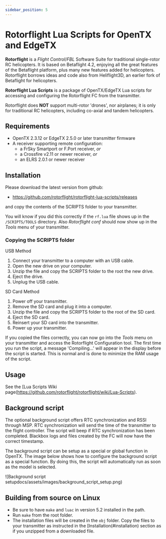 ```yaml
---
sidebar_position: 5
---
```


# Rotorflight Lua Scripts for OpenTX and EdgeTX

**Rotorflight** is a _Flight Control_/_FBL_ Software Suite for traditional single-rotor RC helicopters. It is based on Betaflight 4.2, enjoying all the great features of the Betaflight platform, plus many new features added for helicopters. Rotorflight borrows ideas and code also from Heliflight3D, an earlier fork of Betaflight for helicopters.

**Rotorflight Lua Scripts** is a package of OpenTX/EdgeTX Lua scripts for accessing and configuring the Rotorflight FC from the transmitter.

Rotorflight does **NOT** support multi-rotor 'drones', nor airplanes; it is only for traditional RC helicopters, including co-axial and tandem helicopters.


## Requirements

- OpenTX 2.3.12 or EdgeTX 2.5.0 or later transmitter firmware
- A receiver supporting remote configuration:
  - a FrSky Smartport or F.Port receiver, _or_
  - a Crossfire v2.11 or newer receiver, _or_
  - an ELRS 2.0.1 or newer receiver

## Installation

Please download the latest version from github:

 - https://github.com/rotorflight/rotorflight-lua-scripts/releases

and copy the contents of the SCRIPTS folder to your transmitter.

You will know if you did this correctly if the `rf.lua` file shows up in the `/SCRIPTS/TOOLS` directory. Also *Rotorflight conf* should now show up in the *Tools* menu of your transmitter.

### Copying the SCRIPTS folder

USB Method

1. Connect your transmitter to a computer with an USB cable.
2. Open the new drive on your computer.
3. Unzip the file and copy the SCRIPTS folder to the root the new drive.
4. Eject the drive.
5. Unplug the USB cable.

SD Card Method

1. Power off your transmitter.
2. Remove the SD card and plug it into a computer.
3. Unzip the file and copy the SCRIPTS folder to the root of the SD card.
4. Eject the SD card.
5. Reinsert your SD card into the transmitter.
6. Power up your transmitter.

If you copied the files correctly, you can now go into the *Tools* menu on your transmitter and access the Rotorflight Configuration tool. The first time you run the script, a message 'Compiling...' will appear in the display before the script is started. This is normal and is done to minimize the RAM usage of the script.

## Usage
See the [Lua Scripts Wiki page(https://github.com/rotorflight/rotorflight/wiki/Lua-Scripts).

## Background script
The optional background script offers RTC synchronization and RSSI through MSP. RTC synchronization will send the time of the transmitter to the flight controller. The script will beep if RTC synchronization has been completed. Blackbox logs and files created by the FC will now have the correct timestamp.

The background script can be setup as a special or global function in OpenTX. The image below shows how to configure the background script as a special function. By doing this, the script will automatically run as soon as the model is selected.

![Background script setupdocs/assets/images/background_script_setup.png)

## Building from source on Linux

- Be sure to have `make` and `luac` in version 5.2 installed in the path.
- Run `make` from the root folder.
- The installation files will be created in the `obj` folder. Copy the files to your transmitter as instructed in the [Installation(#installation) section as if you unzipped from a downloaded file.


